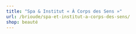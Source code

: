 ```yaml
---
title: "Spa & Institut « À Corps des Sens »"
url: /brioude/spa-et-institut-a-corps-des-sens/
shop: beauté
---
```

